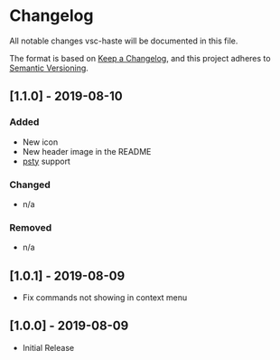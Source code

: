 # Changelog
All notable changes vsc-haste will be documented in this file.

The format is based on [Keep a Changelog](https://keepachangelog.com/en/1.0.0/),
and this project adheres to [Semantic Versioning](https://semver.org/spec/v2.0.0.html).

## [1.1.0] - 2019-08-10
### Added
- New icon
- New header image in the README
- [psty](https://psty.io) support

### Changed
- n/a

### Removed
- n/a


## [1.0.1] - 2019-08-09
- Fix commands not showing in context menu

## [1.0.0] - 2019-08-09
- Initial Release